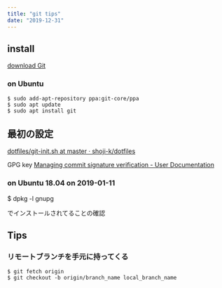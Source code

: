 ```yaml
---
title: "git tips"
date: "2019-12-31"
---
```


## install

[download Git](https://git-scm.com/download/linux)

### on Ubuntu

```
$ sudo add-apt-repository ppa:git-core/ppa
$ sudo apt update
$ sudo apt install git
```

## 最初の設定

[dotfiles/git\-init\.sh at master · shoji\-k/dotfiles](https://github.com/shoji-k/dotfiles/blob/master/git-init.sh)

GPG key
[Managing commit signature verification \- User Documentation](https://help.github.com/articles/managing-commit-signature-verification/)

### on Ubuntu 18.04 on 2019-01-11

$ dpkg -l gnupg

でインストールされてることの確認

## Tips

### リモートブランチを手元に持ってくる  

```
$ git fetch origin
$ git checkout -b origin/branch_name local_branch_name
```
